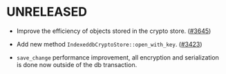 # UNRELEASED

- Improve the efficiency of objects stored in the crypto store. ([#3645](https://github.com/matrix-org/matrix-rust-sdk/pull/3645))

- Add new method `IndexeddbCryptoStore::open_with_key`. ([#3423](https://github.com/matrix-org/matrix-rust-sdk/pull/3423))

- `save_change` performance improvement, all encryption and serialization
  is done now outside of the db transaction.
